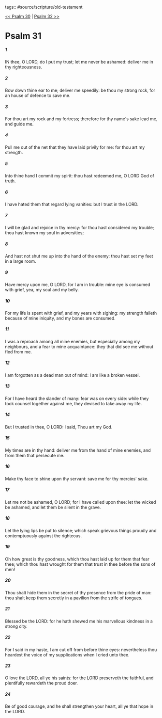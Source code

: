 tags:: #source/scripture/old-testament

[<< Psalm 30](source/scripture/old-testament/19_Psalms/Psalm_30.md) | [Psalm 32 >>](source/scripture/old-testament/19_Psalms/Psalm_32.md)

# Psalm 31

##### 1

IN thee, O LORD, do I put my trust; let me never be ashamed: deliver me in thy righteousness.

##### 2

Bow down thine ear to me; deliver me speedily: be thou my strong rock, for an house of defence to save me.

##### 3

For thou art my rock and my fortress; therefore for thy name's sake lead me, and guide me.

##### 4

Pull me out of the net that they have laid privily for me: for thou art my strength.

##### 5

Into thine hand I commit my spirit: thou hast redeemed me, O LORD God of truth.

##### 6

I have hated them that regard lying vanities: but I trust in the LORD.

##### 7

I will be glad and rejoice in thy mercy: for thou hast considered my trouble; thou hast known my soul in adversities;

##### 8

And hast not shut me up into the hand of the enemy: thou hast set my feet in a large room.

##### 9

Have mercy upon me, O LORD, for I am in trouble: mine eye is consumed with grief, yea, my soul and my belly.

##### 10

For my life is spent with grief, and my years with sighing: my strength faileth because of mine iniquity, and my bones are consumed.

##### 11

I was a reproach among all mine enemies, but especially among my neighbours, and a fear to mine acquaintance: they that did see me without fled from me.

##### 12

I am forgotten as a dead man out of mind: I am like a broken vessel.

##### 13

For I have heard the slander of many: fear was on every side: while they took counsel together against me, they devised to take away my life.

##### 14

But I trusted in thee, O LORD: I said, Thou art my God.

##### 15

My times are in thy hand: deliver me from the hand of mine enemies, and from them that persecute me.

##### 16

Make thy face to shine upon thy servant: save me for thy mercies' sake.

##### 17

Let me not be ashamed, O LORD; for I have called upon thee: let the wicked be ashamed, and let them be silent in the grave.

##### 18

Let the lying lips be put to silence; which speak grievous things proudly and contemptuously against the righteous.

##### 19

Oh how great is thy goodness, which thou hast laid up for them that fear thee; which thou hast wrought for them that trust in thee before the sons of men!

##### 20

Thou shalt hide them in the secret of thy presence from the pride of man: thou shalt keep them secretly in a pavilion from the strife of tongues.

##### 21

Blessed be the LORD: for he hath shewed me his marvellous kindness in a strong city.

##### 22

For I said in my haste, I am cut off from before thine eyes: nevertheless thou heardest the voice of my supplications when I cried unto thee.

##### 23

O love the LORD, all ye his saints: for the LORD preserveth the faithful, and plentifully rewardeth the proud doer.

##### 24

Be of good courage, and he shall strengthen your heart, all ye that hope in the LORD.
